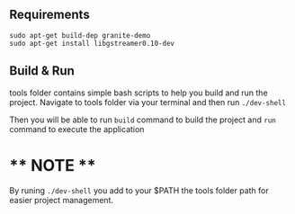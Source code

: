 
Requirements
------------

```
sudo apt-get build-dep granite-demo
sudo apt-get install libgstreamer0.10-dev
```

Build & Run
-----------
tools folder contains simple bash scripts to help you build and run
the project. Navigate to tools folder via your terminal and then run
`./dev-shell`

Then you will be able to run `build` command to build the project
and `run` command to execute the application


** NOTE **
==========
By runing `./dev-shell` you add to your $PATH the tools folder path
for easier project management.
